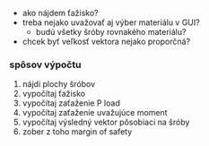 - ako nájdem ťažisko?
- treba nejako uvažovať aj výber materiálu v GUI?
  - budú všetky šróby rovnakého materiálu?
- chcek byť veľkosť vektora nejako proporčná?


### spôsov výpočtu
1. nájdi plochy šróbov
2. vypočítaj ťažisko
3. vypočítaj zaťaženie P load
4. vypočítaj zaťaženie uvažujúce moment
5. vypočítaj výsledný vektor pôsobiaci na šróby
6. zober z toho margin of safety
